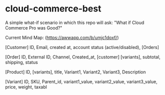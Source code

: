 # cloud-commerce-best
A simple what-if scenario in which this repo will ask: "What if Cloud Commerce Pro was Good?"

Current Mind Map: (https://awwapp.com/b/umjc1doxf/)

[Customer]
ID, Email, created at, account status (active/disabled), [Orders]

[Order]
ID, External ID, Channel, Created_at, [customer] [variants], subtotal, shipping, status

[Product]
ID,  [variants], title, Variant1, Variant2, Variant3, Description

[Variant]
ID, SKU, Parent_id, variant1_value, variant2_value, variant3_value, price, weight, taxabl
